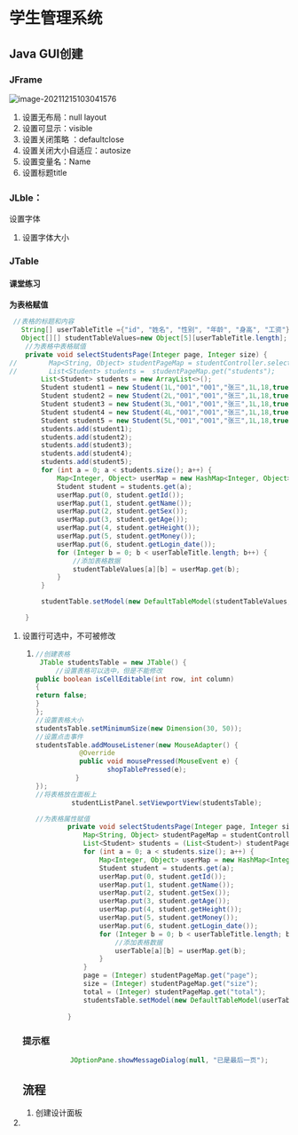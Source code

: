 # 学生管理系统

## Java GUI创建

### JFrame

![image-20211215103041576](https://mynotepicbed.oss-cn-beijing.aliyuncs.com/img/image-20211215103041576.png)

1. 设置无布局：null layout
2. 设置可显示：visible
3. 设置关闭策略 ：defaultclose
4. 设置关闭大小自适应：autosize
4. 设置变量名：Name
5. 设置标题title

### JLble：

设置字体

1. 设置字体大小



### JTable

#### 课堂练习

**为表格赋值**

```java
 //表格的标题和内容
   String[] userTableTitle ={"id", "姓名", "性别", "年龄", "身高", "工资"};
   Object[][] studentTableValues=new Object[5][userTableTitle.length];
    //为表格中表格赋值
    private void selectStudentsPage(Integer page, Integer size) {
//        Map<String, Object> studentPageMap = studentController.selectStudentsPage(page, size);
//        List<Student> students =  studentPageMap.get("students");
        List<Student> students = new ArrayList<>();
        Student student1 = new Student(1L,"001","001","张三",1L,18,true,180, BigDecimal.valueOf(100.00), LocalDateTime.now());
        Student student2 = new Student(2L,"001","001","张三",1L,18,true,180, BigDecimal.valueOf(100.00), LocalDateTime.now());
        Student student3 = new Student(3L,"001","001","张三",1L,18,true,180, BigDecimal.valueOf(100.00), LocalDateTime.now());
        Student student4 = new Student(4L,"001","001","张三",1L,18,true,180, BigDecimal.valueOf(100.00), LocalDateTime.now());
        Student student5 = new Student(5L,"001","001","张三",1L,18,true,180, BigDecimal.valueOf(100.00), LocalDateTime.now());
        students.add(student1);
        students.add(student2);
        students.add(student3);
        students.add(student4);
        students.add(student5);
        for (int a = 0; a < students.size(); a++) {
            Map<Integer, Object> userMap = new HashMap<Integer, Object>();
            Student student = students.get(a);
            userMap.put(0, student.getId());
            userMap.put(1, student.getName());
            userMap.put(2, student.getSex());
            userMap.put(3, student.getAge());
            userMap.put(4, student.getHeight());
            userMap.put(5, student.getMoney());
            userMap.put(6, student.getLogin_date());
            for (Integer b = 0; b < userTableTitle.length; b++) {
                //添加表格数据
                studentTableValues[a][b] = userMap.get(b);
            }
        }

        studentTable.setModel(new DefaultTableModel(studentTableValues, userTableTitle));

    }
```



1. 设置行可选中，不可被修改

   1. ```java
      //创建表格
       JTable studentsTable = new JTable() {
           //设置表格可以选中，但是不能修改
      public boolean isCellEditable(int row, int column)
      {
      return false;
      }
      };
      //设置表格大小
      studentsTable.setMinimumSize(new Dimension(30, 50));
      //设置点击事件
      studentsTable.addMouseListener(new MouseAdapter() {
                 @Override
                 public void mousePressed(MouseEvent e) {
                        shopTablePressed(e);
      			}
      });
      //将表格放在面板上
               studentListPanel.setViewportView(studentsTable);
      
      //为表格属性赋值
              private void selectStudentsPage(Integer page, Integer size) {
                  Map<String, Object> studentPageMap = studentController.selectStudentsPage(page, size);
                  List<Student> students = (List<Student>) studentPageMap.get("students");
                  for (int a = 0; a < students.size(); a++) {
                      Map<Integer, Object> userMap = new HashMap<Integer, Object>();
                      Student student = students.get(a);
                      userMap.put(0, student.getId());
                      userMap.put(1, student.getName());
                      userMap.put(2, student.getSex());
                      userMap.put(3, student.getAge());
                      userMap.put(4, student.getHeight());
                      userMap.put(5, student.getMoney());
                      userMap.put(6, student.getLogin_date());
                      for (Integer b = 0; b < userTableTitle.length; b++) {
                          //添加表格数据
                          userTable[a][b] = userMap.get(b);
                      }
                  }
                  page = (Integer) studentPageMap.get("page");
                  size = (Integer) studentPageMap.get("size");
                  total = (Integer) studentPageMap.get("total");
                  studentsTable.setModel(new DefaultTableModel(userTable, userTableTitle));
          
              }
      ```
   
   ### 提示框
   
   ```java
               JOptionPane.showMessageDialog(null, "已是最后一页");
   ```
   
   ## 流程
   
   1. 创建设计面板
   
   

2. 